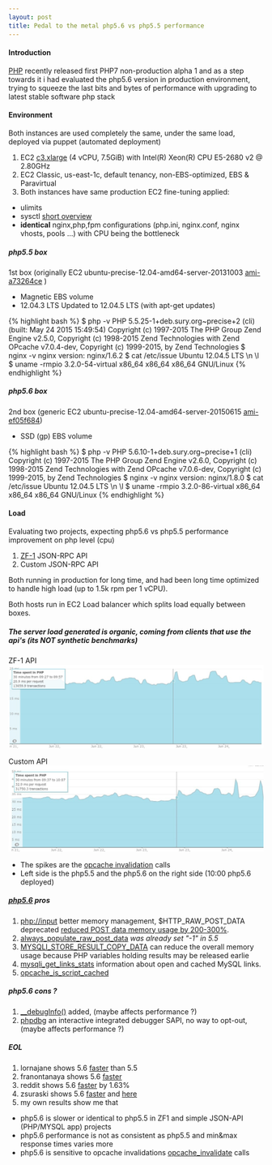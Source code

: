 ```yaml
---
layout: post
title: Pedal to the metal php5.6 vs php5.5 performance
---
```


#### Introduction

[PHP](http://php.net/archive/2015.php#id2015-06-11-2) recently released first PHP7 non-production alpha 1 and as a step
towards it i had evaluated the php5.6 version in production environment, trying to squeeze the last bits and bytes of performance
with upgrading to latest stable software php stack

#### Environment

Both instances are used completely the same, under the same load, deployed via puppet (automated deployment)

1. EC2 [c3.xlarge](http://aws.amazon.com/ec2/instance-types/) (4 vCPU, 7.5GiB) with Intel(R) Xeon(R) CPU E5-2680 v2 @ 2.80GHz
2. EC2 Classic, us-east-1c, default tenancy, non-EBS-optimized, EBS & Paravirtual
3. Both instances have same production EC2 fine-tuning applied:
  * ulimits
  * sysctl [short overview](http://engineering.chartbeat.com/2014/01/02/part-1-lessons-learned-tuning-tcp-and-nginx-in-ec2/)
  * **identical** nginx,php,fpm configurations (php.ini, nginx.conf, nginx vhosts, pools ...) with CPU being the bottleneck

##### php5.5 box
1st box (originally EC2 ubuntu-precise-12.04-amd64-server-20131003 [ami-a73264ce](http://cloud-images.ubuntu.com/releases/precise/release-20131003/) )

* Magnetic EBS volume
* 12.04.3 LTS Updated to 12.04.5 LTS (with apt-get updates)

{% highlight bash %}
$ php -v
PHP 5.5.25-1+deb.sury.org~precise+2 (cli) (built: May 24 2015 15:49:54)
Copyright (c) 1997-2015 The PHP Group
Zend Engine v2.5.0, Copyright (c) 1998-2015 Zend Technologies
    with Zend OPcache v7.0.4-dev, Copyright (c) 1999-2015, by Zend Technologies
$ nginx -v
nginx version: nginx/1.6.2
$ cat /etc/issue
Ubuntu 12.04.5 LTS \n \l
$ uname -rmpio
3.2.0-54-virtual x86_64 x86_64 x86_64 GNU/Linux
{% endhighlight %}

##### php5.6 box
2nd box (generic EC2 ubuntu-precise-12.04-amd64-server-20150615 [ami-ef05f684](http://uec-images.ubuntu.com/releases/12.04.2/release/))

* SSD (gp) EBS volume

{% highlight bash %}
$ php -v
PHP 5.6.10-1+deb.sury.org~precise+1 (cli)
Copyright (c) 1997-2015 The PHP Group
Zend Engine v2.6.0, Copyright (c) 1998-2015 Zend Technologies
    with Zend OPcache v7.0.6-dev, Copyright (c) 1999-2015, by Zend Technologies
$ nginx -v
nginx version: nginx/1.8.0
$ cat /etc/issue
Ubuntu 12.04.5 LTS \n \l
$ uname -rmpio
3.2.0-86-virtual x86_64 x86_64 x86_64 GNU/Linux
{% endhighlight %}

#### Load

Evaluating two projects, expecting php5.6 vs php5.5 performance improvement on php level (cpu)

1. [ZF-1](http://framework.zend.com/downloads/latest) JSON-RPC API
2. Custom JSON-RPC API

Both running in production for long time, and had been long time optimized to handle high load (up to 1.5k rpm per 1 vCPU).

Both hosts run in EC2 Load balancer which splits load equally between boxes.

##### The server load generated is *organic*, coming from clients that use the api's (**its NOT synthetic benchmarks**)

ZF-1 API
![ZF-1,php5.5 vs php5.6](/images/php56/zf5556.png)

Custom API
![ZF-1,php5.5 vs php5.6](/images/php56/custom5556.png)

* The spikes are the [opcache invalidation](http://php.net/manual/de/function.opcache-invalidate.php) calls
* Left side is the php5.5 and the php5.6 on the right side (10:00 php5.6 deployed)

##### [php5.6](http://php.net/releases/5_6_0.php) pros

1. [php://input](http://php.net/manual/en/wrappers.php.php#wrappers.php.input) better memory management, $HTTP_RAW_POST_DATA deprecated [reduced POST data memory usage by 200-300%](http://www.php.net/ChangeLog-5.php#5.6.0).
2. [always_populate_raw_post_data](http://php.net/manual/en/ini.core.php#ini.always-populate-raw-post-data) *was already set "-1" in 5.5*
3. [MYSQLI_STORE_RESULT_COPY_DATA](http://php.net/manual/en/mysqli.store-result.php) can reduce the overall memory usage because PHP variables holding results may be released earlie
4. [mysqli_get_links_stats](http://us1.php.net/manual/en/function.mysqli-get-links-stats.php) information about open and cached MySQL links.
5. [opcache_is_script_cached](http://us1.php.net/manual/en/function.opcache-is-script-cached.php)

##### php5.6 cons ?
1. [__debugInfo()](http://php.net/manual/en/language.oop5.magic.php#language.oop5.magic.debuginfo) added, (maybe affects performance ?)
2. [phpdbg](http://phpdbg.com/docs) an interactive integrated debugger SAPI, no way to opt-out, (maybe affects performance ?)

##### EOL
1. lornajane shows 5.6 [faster](http://www.lornajane.net/posts/2014/php-5-6-benchmarks) than 5.5
2. franontanaya shows 5.6 [faster](http://www.franontanaya.com/2015/01/04/benchmarks-php-5-5-vs-php-5-6-vs-php-ng-vs-hack/)
3. reddit shows 5.6 [faster](https://www.reddit.com/r/PHP/comments/305ck6/real_world_php_70_benchmarks/) by 1.63%
4. zsuraski shows 5.6 [faster](http://zsuraski.blogspot.de/2014/07/benchmarking-phpng-magento.html) and [here](http://zsuraski.blogspot.de/2014/07/benchmarking-phpng.html)
5. my own results show me that
  * php5.6 is slower or identical to php5.5 in ZF1 and simple JSON-API (PHP/MYSQL app) projects
  * php5.6 performance is not as consistent as php5.5 and min&max response times varies more
  * php5.6 is sensitive to opcache invalidations [opcache_invalidate](http://php.net/manual/de/function.opcache-invalidate.php) calls
